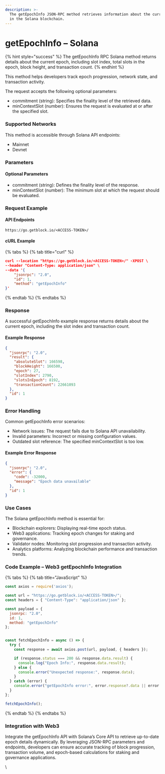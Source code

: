 ```yaml
---
description: >-
  The getEpochInfo JSON-RPC method retrieves information about the current epoch
  in the Solana blockchain.
---
```


# getEpochInfo – Solana

{% hint style="success" %}
The getEpochInfo RPC Solana method returns details about the current epoch, including slot index, total slots in the epoch, block height, and transaction count.&#x20;
{% endhint %}

This method helps developers track epoch progression, network state, and transaction activity.

The request accepts the following optional parameters:

* commitment (string): Specifies the finality level of the retrieved data.
* minContextSlot (number): Ensures the request is evaluated at or after the specified slot.

### Supported Networks

This method is accessible through Solana API endpoints:

* Mainnet
* Devnet

### Parameters

#### Optional Parameters

* commitment (string): Defines the finality level of the response.
* minContextSlot (number): The minimum slot at which the request should be evaluated.

### Request Example

#### API Endpoints

```
https://go.getblock.io/<ACCESS-TOKEN>/
```

#### cURL Example

{% tabs %}
{% tab title="curl" %}
```json
curl --location "https://go.getblock.io/<ACCESS-TOKEN>/" -XPOST \
--header "Content-Type: application/json" \
--data '{
    "jsonrpc": "2.0",
    "id": 1,
    "method": "getEpochInfo"
}'
```
{% endtab %}
{% endtabs %}

### Response

A successful getEpochInfo example response returns details about the current epoch, including the slot index and transaction count.

#### Example Response

```json
{
  "jsonrpc": "2.0",
  "result": {
    "absoluteSlot": 166598,
    "blockHeight": 166500,
    "epoch": 27,
    "slotIndex": 2790,
    "slotsInEpoch": 8192,
    "transactionCount": 22661093
  },
  "id": 1
}
```

### Error Handling

Common getEpochInfo error scenarios:

* Network issues: The request fails due to Solana API unavailability.
* Invalid parameters: Incorrect or missing configuration values.
* Outdated slot reference: The specified minContextSlot is too low.

#### Example Error Response

```json
{
  "jsonrpc": "2.0",
  "error": {
    "code": -32000,
    "message": "Epoch data unavailable"
  },
  "id": 1
}
```

### Use Cases

The Solana getEpochInfo method is essential for:

* Blockchain explorers: Displaying real-time epoch status.
* Web3 applications: Tracking epoch changes for staking and governance.
* Validator nodes: Monitoring slot progression and transaction activity.
* Analytics platforms: Analyzing blockchain performance and transaction trends.

### Code Example – Web3 getEpochInfo Integration

{% tabs %}
{% tab title="JavaScript" %}
```javascript
const axios = require('axios');

const url = "https://go.getblock.io/<ACCESS-TOKEN>/"; 
const headers = { "Content-Type": "application/json" };

const payload = {
  jsonrpc: "2.0",
  id: 1,
  method: "getEpochInfo"
};


const fetchEpochInfo = async () => {
  try {
    const response = await axios.post(url, payload, { headers });

    if (response.status === 200 && response.data.result) {
      console.log("Epoch Info:", response.data.result);
    } else {
      console.error("Unexpected response:", response.data);
    }
  } catch (error) {
    console.error("getEpochInfo error:", error.response?.data || error.message);
  }
};

fetchEpochInfo();

```
{% endtab %}
{% endtabs %}

### Integration with Web3

Integrate the getEpochInfo API with Solana’s Core API to retrieve up-to-date epoch details dynamically. By leveraging JSON-RPC parameters and endpoints, developers can ensure accurate tracking of block progression, transaction volume, and epoch-based calculations for staking and governance applications.

\
